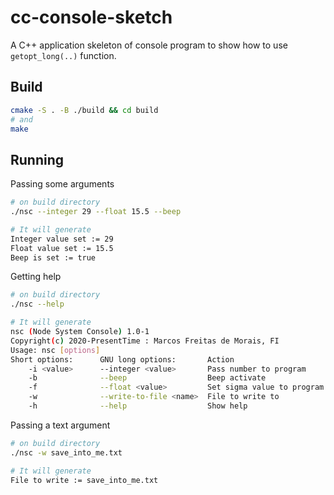 # cc-console-sketch
A C++ application skeleton of console program to show how to use `getopt_long(..)` function.

## Build
```bash
cmake -S . -B ./build && cd build
# and
make
```


## Running

Passing some arguments
```bash
# on build directory
./nsc --integer 29 --float 15.5 --beep

# It will generate
Integer value set := 29
Float value set := 15.5
Beep is set := true
```

Getting help
```bash
# on build directory
./nsc --help

# It will generate
nsc (Node System Console) 1.0-1
Copyright(c) 2020-PresentTime : Marcos Freitas de Morais, FI
Usage: nsc [options]
Short options: 		GNU long options:       Action
	-i <value> 		--integer <value>       Pass number to program
	-b 				--beep                  Beep activate
	-f 	 			--float <value>         Set sigma value to program
	-w				--write-to-file <name>  File to write to
	-h 				--help                  Show help
```

Passing a text argument
```bash
# on build directory
./nsc -w save_into_me.txt

# It will generate
File to write := save_into_me.txt
```
